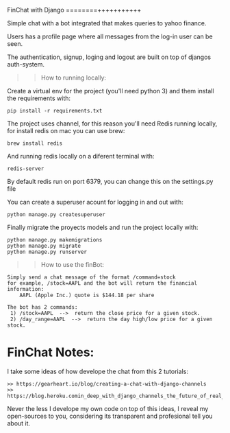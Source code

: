 FinChat with Django
========+++++++++++

Simple chat with a bot integrated that makes queries to yahoo finance.

Users has a profile page where all messages from the log-in user can be seen.

The authentication, signup, loging and logout are built on top of djangos auth-system.


>> How to running locally:

Create a virtual env for the project (you'll need python 3)
and them install the requirements with:

    pip install -r requirements.txt

The project uses channel, for this reason you'll need Redis running locally,
for install redis on mac you can use brew:

    brew install redis

And running redis locally on a diferent terminal with:
    
    redis-server

By default redis run on port 6379, you can change this on the settings.py file

You can create a superuser acount for logging in and out with:
    
    python manage.py createsuperuser

Finally migrate the proyects models and run the project locally with:

    python manage.py makemigrations
    python manage.py migrate
    python manage.py runserver


>> How to use the finBot:

    Simply send a chat message of the format /command=stock
    for example, /stock=AAPL and the bot will return the financial information:
        AAPL (Apple Inc.) quote is $144.18 per share

    The bot has 2 commands:
     1) /stock=AAPL  -->  return the close price for a given stock.
     2) /day_range=AAPL  -->  return the day high/low price for a given stock.  


FinChat Notes:
==============

I take some ideas of how develope the chat from this 2 tutorials:
    
    >> https://gearheart.io/blog/creating-a-chat-with-django-channels
    >> https://blog.heroku.comin_deep_with_django_channels_the_future_of_real_time_apps_in_django

Never the less I develope my own code on top of this ideas, I reveal my open-sources to you, 
considering its transparent and profesional tell you about it.
